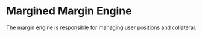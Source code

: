 # Margined Margin Engine

The margin engine is responsible for managing user positions and collateral.
